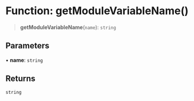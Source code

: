 # Function: getModuleVariableName()

> **getModuleVariableName**(`name`): `string`

## Parameters

• **name**: `string`

## Returns

`string`
